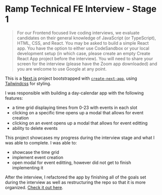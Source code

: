 # Ramp Technical FE Interview - Stage 1

> For our Frontend focused live coding interviews, we evaluate candidates on their general knowledge of JavaScript (or TypeScript), HTML, CSS, and React. You may be asked to build a simple React app. You have the option to either use CodeSandbox or your local development setup (in which case, please create an empty Create React App project before the interview). You will need to share your screen for the interview (please have the Zoom app downloaded) and you are welcome to use Google at any point.

This is a [Next.js](https://nextjs.org/) project bootstrapped with [`create-next-app`](https://github.com/vercel/next.js/tree/canary/packages/create-next-app), using [Tailwindcss](https://tailwindcss.com/docs/guides/nextjs) for styling.

I was responsible with building a day-calendar app with the following features:

- a time grid displaying times from 0-23 with events in each slot
- clicking on a specific time opens up a modal that allows for event creation
- clicking on an event opens up a modal that allows for event editting
- ability to delete events

This project showcases my progress during the interview stage and what I was able to complete. I was able to:

- showcase the time grid
- implement event creation
- open modal for event editting, however did not get to finish implementing it

After the interview, I refactored the app by finishing all of the goals set during the interview as well as restructuring the repo so that it is more organized. [Check it out here](https://github.com/daxidngyn/ramp-fe-interview-stage1/tree/post-interview).
